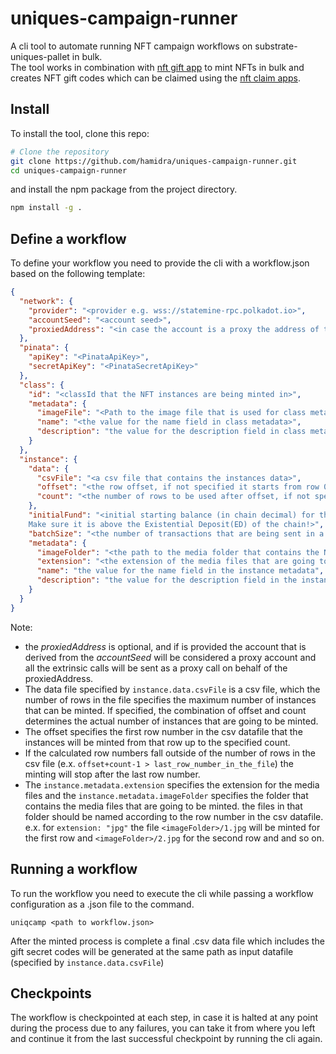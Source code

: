 # uniques-campaign-runner

A cli tool to automate running NFT campaign workflows on substrate-uniques-pallet in bulk.  
The tool works in combination with [nft gift app](https://github.com/hamidra/dotdrop/tree/polkadot-nft) to mint NFTs in bulk and creates NFT gift codes which can be claimed using the [nft claim apps](https://claimnft.kusama.network).

## Install

To install the tool, clone this repo:

```bash
# Clone the repository
git clone https://github.com/hamidra/uniques-campaign-runner.git
cd uniques-campaign-runner
```

and install the npm package from the project directory.

```bash
npm install -g .
```

## Define a workflow

To define your workflow you need to provide the cli with a workflow.json based on the following template:

```json
{
  "network": {
    "provider": "<provider e.g. wss://statemine-rpc.polkadot.io>",
    "accountSeed": "<account seed>",
    "proxiedAddress": "<in case the account is a proxy the address of the proxied/primary account>"
  },
  "pinata": {
    "apiKey": "<PinataApiKey>",
    "secretApiKey": "<PinataSecretApiKey>"
  },
  "class": {
    "id": "<classId that the NFT instances are being minted in>",
    "metadata": {
      "imageFile": "<Path to the image file that is used for class metadata>",
      "name": "<the value for the name field in class metadata>",
      "description": "the value for the description field in class metadata"
    }
  },
  "instance": {
    "data": {
      "csvFile": "<a csv file that contains the instances data>",
      "offset": "<the row offset, if not specified it starts from row 0>",
      "count": "<the number of rows to be used after offset, if not specified it will count up to the last row.>"
    },
    "initialFund": "<initial starting balance (in chain decimal) for the created gift accounts to be used to pay the tx fees when the NFTs are claimed.
    Make sure it is above the Existential Deposit(ED) of the chain!>",
    "batchSize": "<the number of transactions that are being sent in a batch. default to 100 if not specified>",
    "metadata": {
      "imageFolder": "<the path to the media folder that contains the NFT media files>",
      "extension": "<the extension of the media files that are going to be minted>",
      "name": "the value for the name field in the instance metadata",
      "description": "the value for the description field in the instance metadata"
    }
  }
}
```

Note:

- the _proxiedAddress_ is optional, and if is provided the account that is derived from the _accountSeed_ will be considered a proxy account and all the extrinsic calls will be sent as a proxy call on behalf of the proxiedAddress.
- The data file specified by `instance.data.csvFile` is a csv file, which the number of rows in the file specifies the maximum number of instances that can be minted. If specified, the combination of offset and count determines the actual number of instances that are going to be minted.
- The offset specifies the first row number in the csv datafile that the instances will be minted from that row up to the specified count.
- If the calculated row numbers fall outside of the number of rows in the csv file (e.x. `offset+count-1 > last_row_number_in_the_file`) the minting will stop after the last row number.
- The `instance.metadata.extension` specifies the extension for the media files and the `instance.metadata.imageFolder` specifies the folder that contains the media files that are going to be minted. the files in that folder should be named according to the row number in the csv datafile. e.x. for `extension: "jpg"` the file `<imageFolder>/1.jpg` will be minted for the first row and `<imageFolder>/2.jpg` for the second row and and so on.

## Running a workflow

To run the workflow you need to execute the cli while passing a workflow configuration as a .json file to the command.

```
uniqcamp <path to workflow.json>
```

After the minted process is complete a final .csv data file which includes the gift secret codes will be generated at the same path as input datafile (specified by `instance.data.csvFile`)

## Checkpoints

The workflow is checkpointed at each step, in case it is halted at any point during the process due to any failures, you can take it from where you left and continue it from the last successful checkpoint by running the cli again.
